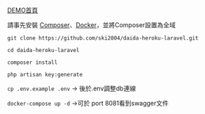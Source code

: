 [DEMO首頁](https://daidai-laravel.herokuapp.com/)

請事先安裝 [Composer](https://getcomposer.org/)、[Docker](https://www.docker.com/)，並將Composer設置為全域

`git clone https://github.com/ski2004/daida-heroku-laravel.git`

`cd daida-heroku-laravel`

`composer install`

`php artisan key:generate`

`cp .env.example .env` -> 後於.env調整db連線

`docker-compose up -d` ->可於 port 8081看到swagger文件